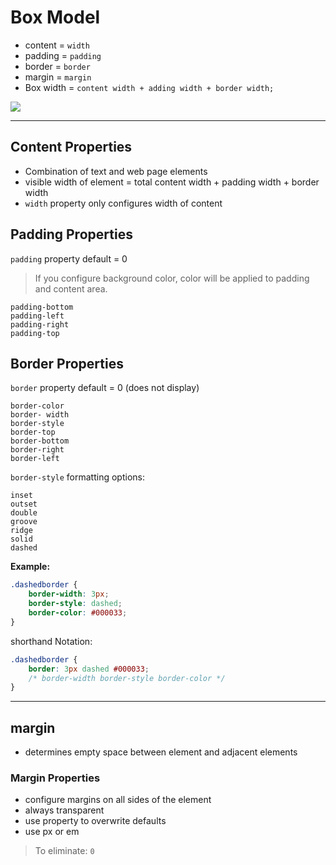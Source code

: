 # Box Model

- content = `width`
- padding = `padding`
- border = `border`
- margin = `margin`
- Box width = `content width + adding width + border width;`

![](http://www.w3schools.com/css/box-model.gif)
 

---

## Content Properties

- Combination of text and web page elements
- visible width of element = total content width + padding width + border width
- `width` property only configures width of content


## Padding Properties

`padding` property default = 0 

>If you configure background color, color will be applied to padding and content area. 

    padding-bottom
    padding-left
    padding-right
    padding-top


## Border Properties


`border` property default = 0 (does not display)
    
    border-color
    border- width
    border-style
    border-top
    border-bottom
    border-right
    border-left
    
`border-style` formatting options:

    inset
    outset
    double
    groove
    ridge
    solid
    dashed

**Example:**
```css
.dashedborder {
    border-width: 3px;
    border-style: dashed;
    border-color: #000033;
}
```
shorthand Notation:

```css
.dashedborder {
    border: 3px dashed #000033;
    /* border-width border-style border-color */
}
```
---

## margin

- determines empty space between element and adjacent elements

### Margin Properties

- configure margins on all sides of the element
- always transparent
- use property to overwrite defaults
- use px or em

> To eliminate: `0`
> 

